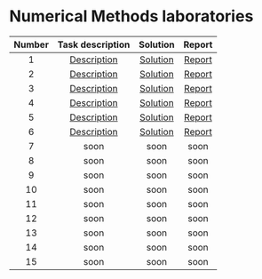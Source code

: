 # Numerical Methods laboratories


|Number|Task description|Solution|Report|
|:----:|:--------------:|:------:|:----:|
| 1 | [Description](https://github.com/Vectrom/numerical_methods/blob/master/lab1/task.pdf) | [Solution](https://github.com/Vectrom/numerical_methods/blob/master/lab1/) | [Report](https://github.com/Vectrom/numerical_methods/blob/master/lab1/lab1_DamianPlociennik.pdf) |
| 2 | [Description](https://github.com/Vectrom/numerical_methods/blob/master/lab2/task.pdf) | [Solution](https://github.com/Vectrom/numerical_methods/blob/master/lab2/) | [Report](https://github.com/Vectrom/numerical_methods/blob/master/lab2/lab2_DamianPlociennik.pdf) |
| 3 | [Description](https://github.com/Vectrom/numerical_methods/blob/master/lab3/task.pdf) | [Solution](https://github.com/Vectrom/numerical_methods/blob/master/lab3/) | [Report](https://github.com/Vectrom/numerical_methods/blob/master/lab3/lab3_DamianPlociennik.pdf) |
| 4 | [Description](https://github.com/Vectrom/numerical_methods/blob/master/lab4/task.pdf) | [Solution](https://github.com/Vectrom/numerical_methods/blob/master/lab4/) | [Report](https://github.com/Vectrom/numerical_methods/blob/master/lab4/lab4_DamianPlociennik.pdf) |
| 5 | [Description](https://github.com/Vectrom/numerical_methods/blob/master/lab5/task.pdf) | [Solution](https://github.com/Vectrom/numerical_methods/blob/master/lab5/) | [Report](https://github.com/Vectrom/numerical_methods/blob/master/lab5/lab5_DamianPlociennik.pdf) |
| 6 | [Description](https://github.com/Vectrom/numerical_methods/blob/master/lab6/task.pdf) | [Solution](https://github.com/Vectrom/numerical_methods/blob/master/lab6/) | [Report](https://github.com/Vectrom/numerical_methods/blob/master/lab6/lab6_DamianPlociennik.pdf) |
| 7 | soon | soon | soon |
| 8 | soon | soon | soon |
| 9 | soon | soon | soon |
| 10 | soon | soon | soon |
| 11 | soon | soon | soon |
| 12 | soon | soon | soon |
| 13 | soon | soon | soon |
| 14 | soon | soon | soon |
| 15 | soon | soon | soon |
